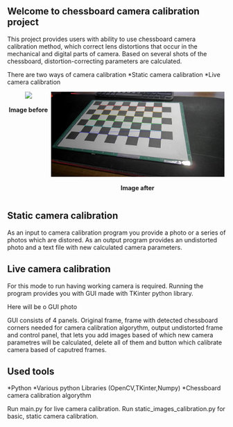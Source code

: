## Welcome to chessboard camera calibration project

This project provides users with ability to use chessboard camera calibration method, which correct lens distortions that occur in the mechanical and digital parts of camera.
Based on several shots of the chessboard, distortion-correcting parameters are calculated.


There are two ways of camera calibration
*Static camera calibration
*Live camera calibration

<div style="display: flex; flex-direction: column; align-items: center;">
  <div style="display: flex; justify-content: space-around; width: 100%;">
    <div style="text-align: center;">
      <img src="./photos/Series1_1.jpg" width="400"/>
      <p><strong>Image before</strong></p>
    </div>
    <div style="text-align: center;">
      <img src="./UndistortedResult.jpg" width="400"/>
      <p><strong>Image after</strong></p>
    </div>
  </div>
</div>

## Static camera calibration  
As an input to camera calibration program you provide a photo or a series of photos which are distored. As an output program provides an undistorted photo and a text file with new calculated camera parameters.

## Live camera calibration
For this mode to run having working camera is required. Running the program provides you with GUI made with TKinter python library. 

Here will be o GUI photo

GUI consists of 4 panels. Original frame, frame with detected chessboard corners needed for camera calibration algorythm, output undistorted frame and control panel, that lets you add images based of which new camera parametres will be calculated, delete all of them  and button which calibrate camera based of caputred frames.  

## Used tools
*Python
*Various python Libraries (OpenCV,TKinter,Numpy)
*Chessboard camera calibration algorythm



Run main.py for live camera calibration.
Run static_images_calibration.py for basic, static camera calibration.
